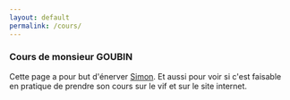 ```yaml
---
layout: default
permalink: /cours/
---
```


### Cours de monsieur GOUBIN

Cette page a pour but d'énerver
[Simon](https://fr.linkedin.com/in/simon-masson-74837889). Et aussi pour voir si c'est
faisable en pratique de prendre son cours sur le vif et sur le site
internet.


